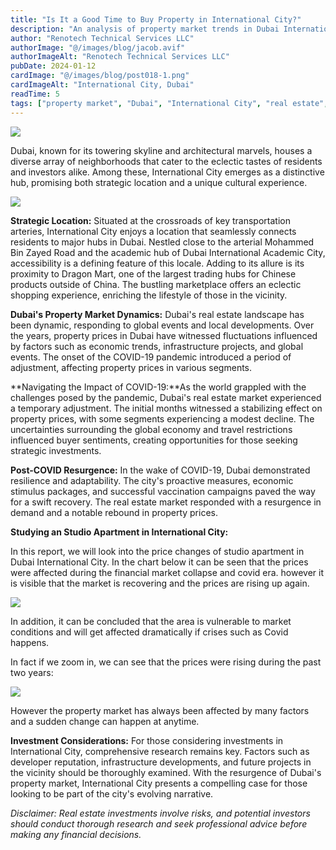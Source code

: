 ```yaml
---
title: "Is It a Good Time to Buy Property in International City?"
description: "An analysis of property market trends in Dubai International City, including price changes, COVID-19 impact, and investment outlook."
author: "Renotech Technical Services LLC"
authorImage: "@/images/blog/jacob.avif"
authorImageAlt: "Renotech Technical Services LLC"
pubDate: 2024-01-12
cardImage: "@/images/blog/post018-1.png"
cardImageAlt: "International City, Dubai"
readTime: 5
tags: ["property market", "Dubai", "International City", "real estate", "investment"]
---
```


![](@/images/blog/post018-1.png)

Dubai, known for its towering skyline and architectural marvels, houses a diverse array of neighborhoods that cater to the eclectic tastes of residents and investors alike. Among these, International City emerges as a distinctive hub, promising both strategic location and a unique cultural experience.

  

![](https://img1.wsimg.com/isteam/ip/c49a412a-7d5c-4c86-b371-17b58bdd84ac/International%20City.jpg/:/rs=w:1280)

**Strategic Location:** Situated at the crossroads of key transportation arteries, International City enjoys a location that seamlessly connects residents to major hubs in Dubai. Nestled close to the arterial Mohammed Bin Zayed Road and the academic hub of Dubai International Academic City, accessibility is a defining feature of this locale. Adding to its allure is its proximity to Dragon Mart, one of the largest trading hubs for Chinese products outside of China. The bustling marketplace offers an eclectic shopping experience, enriching the lifestyle of those in the vicinity.

**Dubai's Property Market Dynamics:** Dubai's real estate landscape has been dynamic, responding to global events and local developments. Over the years, property prices in Dubai have witnessed fluctuations influenced by factors such as economic trends, infrastructure projects, and global events. The onset of the COVID-19 pandemic introduced a period of adjustment, affecting property prices in various segments.

**Navigating the Impact of COVID-19:**As the world grappled with the challenges posed by the pandemic, Dubai's real estate market experienced a temporary adjustment. The initial months witnessed a stabilizing effect on property prices, with some segments experiencing a modest decline. The uncertainties surrounding the global economy and travel restrictions influenced buyer sentiments, creating opportunities for those seeking strategic investments.

**Post-COVID Resurgence:** In the wake of COVID-19, Dubai demonstrated resilience and adaptability. The city's proactive measures, economic stimulus packages, and successful vaccination campaigns paved the way for a swift recovery. The real estate market responded with a resurgence in demand and a notable rebound in property prices.

**Studying an Studio Apartment in International City:**

In this report, we will look into the price changes of studio apartment in Dubai International City. In the chart below it can be seen that the prices were affected during the financial market collapse and covid era. however it is visible that the market is recovering and the prices are rising up again.

![](https://img1.wsimg.com/isteam/ip/c49a412a-7d5c-4c86-b371-17b58bdd84ac/All%20years.jpg/:/cr=t:0%25,l:0%25,w:100%25,h:100%25/rs=w:1280)

In addition, it can be concluded that the area is vulnerable to market conditions and will get affected dramatically if crises such as Covid happens.

In fact if we zoom in, we can see that the prices were rising during the past two years:

![](https://img1.wsimg.com/isteam/ip/c49a412a-7d5c-4c86-b371-17b58bdd84ac/last%20two%20years.jpg/:/cr=t:0%25,l:0%25,w:100%25,h:100%25/rs=w:1280)

However the property market has always been affected by many factors and a sudden change can happen at anytime.

**Investment Considerations:** For those considering investments in International City, comprehensive research remains key. Factors such as developer reputation, infrastructure developments, and future projects in the vicinity should be thoroughly examined. With the resurgence of Dubai's property market, International City presents a compelling case for those looking to be part of the city's evolving narrative.

  

_Disclaimer: Real estate investments involve risks, and potential investors should conduct thorough research and seek professional advice before making any financial decisions._